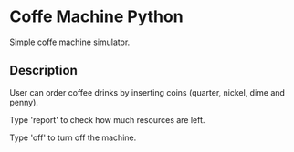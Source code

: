 # Coffe Machine Python

Simple coffe machine simulator.

## Description

User can order coffee drinks by inserting coins (quarter, nickel, dime and penny). 

Type 'report' to check how much resources are left. 

Type 'off' to turn off the machine.


